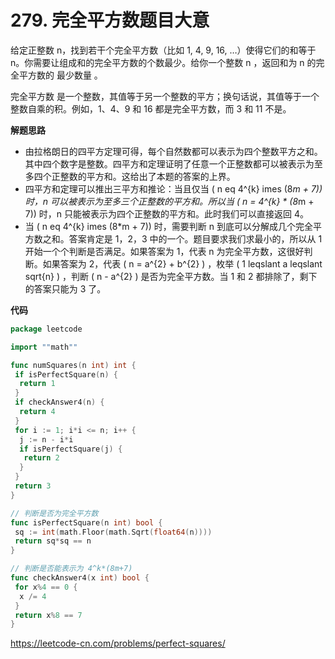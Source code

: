 # 279. 完全平方数**题目大意**  

给定正整数 n，找到若干个完全平方数（比如 1, 4, 9, 16, …）使得它们的和等于 n。你需要让组成和的完全平方数的个数最少。给你一个整数 n ，返回和为 n 的完全平方数的 最少数量 。

完全平方数 是一个整数，其值等于另一个整数的平方；换句话说，其值等于一个整数自乘的积。例如，1、4、9 和 16 都是完全平方数，而 3 和 11 不是。

**解题思路**  

- 由拉格朗日的四平方定理可得，每个自然数都可以表示为四个整数平方之和。 其中四个数字是整数。四平方和定理证明了任意一个正整数都可以被表示为至多四个正整数的平方和。这给出了本题的答案的上界。
- 四平方和定理可以推出三平方和推论：当且仅当 ( n 
eq 4^{k} 	imes (8*m + 7)) 时，n 可以被表示为至多三个正整数的平方和。所以当 ( n = 4^{k} * (8*m + 7)) 时，n 只能被表示为四个正整数的平方和。此时我们可以直接返回 4。
- 当 ( n 
eq 4^{k} 	imes (8*m + 7)) 时，需要判断 n 到底可以分解成几个完全平方数之和。答案肯定是 1，2，3 中的一个。题目要求我们求最小的，所以从 1 开始一个个判断是否满足。如果答案为 1，代表 n 为完全平方数，这很好判断。如果答案为 2，代表 ( n = a^{2} + b^{2} ) ，枚举 ( 1 leqslant a leqslant sqrt{n} ) ，判断 ( n - a^{2} ) 是否为完全平方数。当 1 和 2 都排除了，剩下的答案只能为 3 了。

**代码**  

```go
package leetcode

import ""math""

func numSquares(n int) int {
 if isPerfectSquare(n) {
  return 1
 }
 if checkAnswer4(n) {
  return 4
 }
 for i := 1; i*i <= n; i++ {
  j := n - i*i
  if isPerfectSquare(j) {
   return 2
  }
 }
 return 3
}

// 判断是否为完全平方数
func isPerfectSquare(n int) bool {
 sq := int(math.Floor(math.Sqrt(float64(n))))
 return sq*sq == n
}

// 判断是否能表示为 4^k*(8m+7)
func checkAnswer4(x int) bool {
 for x%4 == 0 {
  x /= 4
 }
 return x%8 == 7
}
```

https://leetcode-cn.com/problems/perfect-squares/